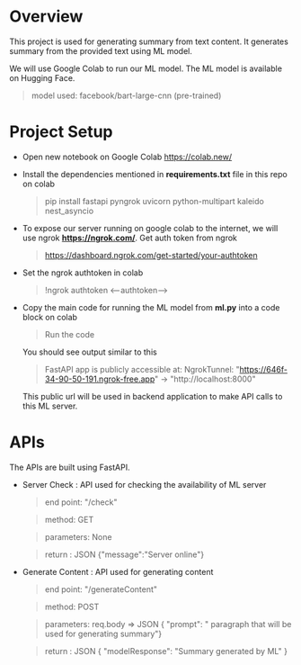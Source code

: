 # Overview

This project is used for generating summary from text content. It generates summary from the provided text using ML model.

We will use Google Colab to run our ML model. The ML model is available on Hugging Face. 

> model used: facebook/bart-large-cnn (pre-trained)

# Project Setup
 
* Open new notebook on Google Colab https://colab.new/

* Install the dependencies mentioned in **requirements.txt** file in this repo on colab

   > pip install fastapi pyngrok uvicorn python-multipart kaleido nest_asyncio 
   
* To expose our server running on google colab to the internet, we will use ngrok **https://ngrok.com/**. Get auth token from ngrok
    >https://dashboard.ngrok.com/get-started/your-authtoken

* Set the ngrok authtoken in colab
   > !ngrok authtoken <--authtoken-->
* Copy the main code for running the ML model from **ml.py** into a code block on colab
   > Run the code

   You should see output similar to this 
   > FastAPI app is publicly accessible at: NgrokTunnel: "https://646f-34-90-50-191.ngrok-free.app" -> "http://localhost:8000"

   This public url will be used in backend application to make API calls to this ML server.

# APIs
The APIs are built using FastAPI.

* Server Check : API used for checking the availability of ML server

    > end point: "/check"

    > method: GET

    > parameters: None

    > return : JSON {"message":"Server online"}

* Generate Content : API used for generating content

    > end point: "/generateContent"

    > method: POST

    > parameters: req.body => JSON { "prompt": " paragraph that will be used for generating summary"}

    > return : JSON { "modelResponse": "Summary generated by ML" }